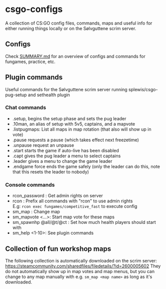 # csgo-configs
A collection of CS:GO config files, commands, maps and useful info for either running things locally or on the Sølvguttene scrim server.

## Configs
Check [SUMMARY.md](https://github.com/rugern/csgo-configs/blob/main/cfg/SUMMARY.md) for an overview of configs
and commands for fungames, practice, etc.

## Plugin commands
Useful commands for the Sølvguttene scrim server running splewis/csgo-pug-setup and sethealth plugin

### Chat commands
- .setup, begins the setup phase and sets the pug leader
- .10man, an alias of setup with 5v5, captains, and a mapvote
- .listpugmaps: List all maps in map rotation (that also will show up in vote)
- .pause requests a pause (which takes effect next freezetime)
- .unpause request an unpause
- .start starts the game if auto-live has been disabled
- .capt gives the pug leader a menu to select captains
- .leader gives a menu to change the game leader
- .endgame force ends the game safely (only the leader can do this, note that this resets the leader to nobody)

### Console commands
- rcon_password <password>: Get admin rights on server
- rcon <command>: Prefix all commands with "rcon" to use admin rights    
  E.g: `rcon exec fungames/competitive_fast` to execute config
- sm_map <map>: Change map
- sm_mapvote <map1> <map2> <...>: Start map vote for these maps
- sm_spawnhp @all/@t/@ct <hp>: Set how much health players should start with
- sm_help <1-10>: See plugin commands

## Collection of fun workshop maps
The following collection is automatically downloaded on the scrim server: https://steamcommunity.com/sharedfiles/filedetails/?id=2600005602
They do not automatically show up in map votes and map menus, but you can change to any map manually with e.g. `sm_map <map name>` as long as it's downloaded.

